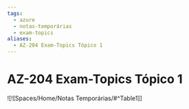 ```yaml
---
tags:
  - azure
  - notas-temporárias
  - exam-topics
aliases:
  - AZ-204 Exam-Topics Tópico 1
---
```

# AZ-204 Exam-Topics Tópico 1
![![Spaces/Home/Notas Temporárias/#^Table1]]